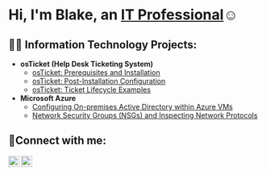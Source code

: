 <h1>Hi, I'm Blake, an <a href="https://linkedin.com/in/blakekoenighain/">IT Professional</a>☺</h1>

<h2>👨‍💻 Information Technology Projects:</h2>

- <b>osTicket (Help Desk Ticketing System)</b>
  - [osTicket: Prerequisites and Installation](https://github.com/Koenighain27/osticket-prereqs)
  - [osTicket: Post-Installation Configuration](https://github.com/Koenighain27/post-install-config)
  - [osTicket: Ticket Lifecycle Examples](https://github.com/Koenighain27/ticket-lifecycle)
- <b>Microsoft Azure</b>
  - [Configuring On-premises Active Directory within Azure VMs](https://github.com/Koenighain27/configure-ad)
  - [Network Security Groups (NSGs) and Inspecting Network Protocols](https://github.com/Koenighain27/azure-network-protocols)

<h2>🤳Connect with me:</h2>

[<img align="left" alt="Blake | Twitter" width="22px" src="https://cdn.jsdelivr.net/npm/simple-icons@v3/icons/twitter.svg" />][twitter]
[<img align="left" alt="Blake | Instagram" width="22px" src="https://cdn.jsdelivr.net/npm/simple-icons@v3/icons/instagram.svg" />][instagram]

[twitter]: https://twitter.com/kittykind27
[instagram]: https://www.instagram.com/kittykind27/
